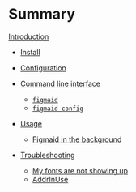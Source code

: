 # Summary

[Introduction](./readme.md)

- [Install](./install.md)
- [Configuration](./configuration.md)

- [Command line interface]()
  - [`figmaid`](./cli/figmaid.md)
  - [`figmaid config`](./cli/figmaid-config.md)

- [Usage]()
  - [Figmaid in the background](./use/figmaid-in-the-background.md)

- [Troubleshooting](./troubleshooting/readme.md)
  - [My fonts are not showing up](./troubleshooting/fonts-not-showing-up.md)
  - [AddrInUse](./troubleshooting/addr-in-use.md)